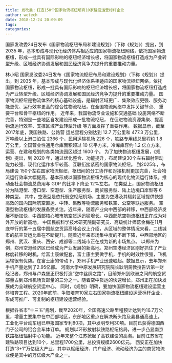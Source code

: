 ```yaml
---
title: 发改委：打造150个国家物流枢纽培育10家建设运营标杆企业
author: wetech
date: 2018-12-24 20:09:09
tags: 
categories: 
---
```

国家发改委24日发布《国家物流枢纽布局和建设规划》（下称《规划》）提出，到 2035 年，基本形成与现代化经济体系相适应的国家物流枢纽网络，依托国家物流枢纽，形成一批具有国际影响的枢纽经济增长极，将国家物流枢纽打造成为产业转型升级、区域经济协调发展和国民经济竞争力提升的重要推动力量。
<!-- more -->
林小昭
国家发改委24日发布《国家物流枢纽布局和建设规划》（下称《规划》）提出，到 2035 年，基本形成与现代化经济体系相适应的国家物流枢纽网络，依托国家物流枢纽，形成一批具有国际影响的枢纽经济增长极，将国家物流枢纽打造成为产业转型升级、区域经济协调发展和国民经济竞争力提升的重要推动力量。
国家物流枢纽是物流体系的核心基础设施，是辐射区域更广、集聚效应更强、服务功能更优、运行效率更高的综合性物流枢纽，在全国物流网络中发挥关键节点、 重要平台和骨干枢纽的作用。
近年来，我国物流专业设施和交通基础 设施网络不断完善，特别是一些地区自发建设形成一批物流枢纽， 在促进物流资源集聚、提高物流运行效率、支撑区域产业转型升级 等方面发挥了重要作用。
数据显示，截至2017年底，我国铁路、公路营 运总里程分别达到 12.7 万公里和 477.3 万公里，万吨级以上港口泊位 2366 个，民用运输机场 226 个，铁路专用线总里程约 1.8 万公里。全国营业性通用仓库面积超过 10 亿平方米，冷库库容约 1.2 亿立方米，运营、在建和规划的各类物流园区超过 1600 个。
为了加快物流枢纽发展，《规划》提出，到 2020 年，通过优化整合、功能提升，布局建设30个左右辐射带动能力较强、现代化运作水平较高、互联衔接紧密的国家物流枢纽。
到2025年，布局建设 150个左右国家物流枢纽，枢纽间的分工协作和对接机制更加完善，社会物流运行效率大幅提高，基本形成以国家物流枢纽为核心的现代化物流运行体系。推动全社会物流总费用与 GDP 的比率下降至 12%左右。
在类型上，国家物流枢纽分为陆港型、港口型、空港型、生产服务型、商贸服务型、陆上边境口岸型等 6 种类型。
其中，空港型是依托航空枢纽机场，主要为空港及其辐射区域提供快捷高效的国内国际航空直运、中转、集散等物流服务和铁空、公空等联运服务。
空港型物流枢纽的发展备受关注。近年来，随着产业向中西部的转移，中西部经济发展不断加快，中西部核心城市航空货运迅猛增长。中西部航空物流枢纽正在成为对外开放的新高地。
中国民航科学技术研究院副研究员、高级统计师葛金梅在11月底举行的第十五届中国航空货运高峰会议上介绍，从区域的整体情况来看，二线城市的航空货运比重在不断提升。随着近年来市场集中度的不断下降，中西部地区的郑州、武汉、重庆、西安、成都等二线城市正在成为新的市场焦点。
以郑州为例，郑州空港经济区已经成为产业发展的新高地。郑州空港经济区刚好抓住了产业梯度转移的时机，给富士康做配套，富士康主要做手机，手机的时效性很强，飞机运输很有优势。在富士康的带动下，郑州手机产业迅速崛起。数据显示，去年郑州手机产量达到了2.95亿部。
河南大学中原发展研究院院长耿明斋教授告诉第一财经记者，郑州与卢森堡正积极打造“空中丝绸之路”，目前郑州到欧洲之间的航空货邮量占到郑州机场货邮量的三分之一。随着空中货运的快速增长，郑州正在加快发展成为全球航空货运中心。
同时，《规划》明确，要加快国家物流枢纽建设运营主体培育工程。2020年底前，争取培育10家左右国家物流枢纽建设运营标杆企业，形成可推广、可复制的枢纽建设运营经验。
 
 
根据各省市“十三五”规划，截至2020年，全国高速公路里程预计达到约16.7万公里，增量主要集中在中西部地区，东部地区重点在解决断头路及县县通高速上。
工业化平台动车组已申报国家专利80项，其中发明专利30项。目前已获得德国西门子公司的铝合金车体订单。
规划以环形放射状铁路枢纽格局，进一步凸显南京铁路枢纽辐射中心功能。
近年来整个江苏掀起了高铁建设的高潮。目前江苏省在建铁路项目达到10个，总里程1700公里，总投资规模2600亿元。
西安正在加快打造“3+1”万亿级大产业，其中以枢纽经济、门户经济、流动经济为主的商贸物流业便是其中的万亿级大产业之一。
